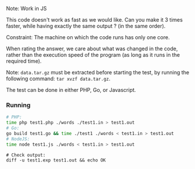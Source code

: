 Note: Work in JS

This code doesn't work as fast as we would like. Can you make it 3 times faster,
while having exactly the same output ? (in the same order).

Constraint: The machine on which the code runs has only one core.

When rating the answer, we care about what was changed in the code, 
rather than the execution speed of the program (as long as it runs in the
required time).

Note: `data.tar.gz` must be extracted before starting the test, by running the
following command: `tar xvzf data.tar.gz`.

The test can be done in either PHP, Go, or Javascript.

### Running

``` sh
# PHP:
time php test1.php ./words ./test1.in > test1.out
# Go:
go build test1.go && time ./test1 ./words < test1.in > test1.out
# NodeJS:
time node test1.js ./words < test1.in > test1.out
```

```
# Check output:
diff -u test1.exp test1.out && echo OK
```
